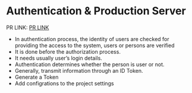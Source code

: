 # Authentication & Production Server
PR LINK: [PR LINK](https://github.com/RaghadAbdulhadi/drf-auth/pull/1)

- In authentication process, the identity of users are checked for providing the access to the system, users or persons are verified
- It is done before the authorization process.
- It needs usually user’s login details.
- Authentication determines whether the person is user or not.
- Generally, transmit information through an ID Token.
- Generate a Token
- Add configrations to the project settings